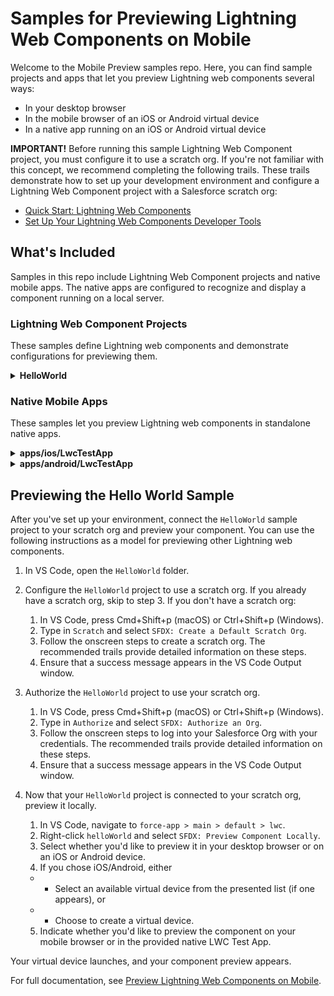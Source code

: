 # Samples for Previewing Lightning Web Components on Mobile
Welcome to the Mobile Preview samples repo. Here, you can find sample projects and apps that let you preview Lightning web components several ways:
- In your desktop browser
- In the mobile browser of an iOS or Android virtual device
- In a native app running on an iOS or Android virtual device

**IMPORTANT!** Before running this sample Lightning Web Component project, you must configure it to use a scratch org. If you're not familiar with this concept, we recommend completing the following trails. These trails demonstrate how to set up your development environment and configure a Lightning Web Component project with a Salesforce scratch org:

- [Quick Start: Lightning Web Components](https://trailhead.salesforce.com/content/learn/projects/quick-start-lightning-web-components?trail_id=build-lightning-web-components)
- [Set Up Your Lightning Web Components Developer Tools](https://trailhead.salesforce.com/content/learn/projects/set-up-your-lightning-web-components-developer-tools?trail_id=build-lightning-web-components)

## What's Included

Samples in this repo include Lightning Web Component projects and native mobile apps. The native apps are configured to recognize and display a component running on a local server. 

### Lightning Web Component Projects

These samples define Lightning web components and demonstrate configurations for previewing them. 
<details>
    <summary>
        <b>HelloWorld</b> 
    </summary>
This sample Lightning Web Component project demonstrates how to preview locally. It contains a basic Lightning web component, along with <code>mobile-apps.json</code> - a configuration file that defines how to preview this component in native mobile apps. 

This file points to <code>configure_android_test_app.ts</code> and <code>configure_ios_test_app.ts</code> files. Together, these files demonstrate how you can 
   
   - Configure your apps to show up in the VSCode preview dialog boxes.
   - Define the optional <code>get_app_bundle</code> parameter. You can implement it to compile the app or perform any other setup steps.

For more information on <code>mobile-apps.json</code>, see 

- “Configuring a Native Mobile App to Host Previews” in [Preview Your Components from the Command Line](https://developer.salesforce.com/docs/component-library/documentation/en/lwc/lwc.mobile_extensions_cli_commands)
- [Preview in Custom Mobile Apps](https://developer.salesforce.com/docs/component-library/documentation/en/lwc/lwc.mobile_extensions_integrate_custom_app)

</details>

### Native Mobile Apps
These samples let you preview Lightning web components in standalone native apps.
<details>
    <summary>
        <b>apps/ios/LwcTestApp</b>
    </summary>
    
A sample app that you can use to preview a Lightning web component in a native iOS app.
</details>

<details>
    <summary>
        <strong>apps/android/LwcTestApp</strong>
    </summary>
    
A sample app that you can use to preview a Lightning web component in a native Android app.
</details>

## Previewing the Hello World Sample

After you've set up your environment, connect the `HelloWorld` sample project to your scratch org and preview your component. You can use the following instructions as a model for previewing other Lightning web components. 

1. In VS Code, open the `HelloWorld` folder.


2. Configure the `HelloWorld` project to use a scratch org. If you already have a scratch org, skip to step 3. If you don't have a scratch org:
    1. In VS Code, press Cmd+Shift+p (macOS) or Ctrl+Shift+p (Windows).
    2. Type in `Scratch` and select `SFDX: Create a Default Scratch Org`.
    3. Follow the onscreen steps to create a scratch org. The recommended trails provide detailed information on these steps.
    4. Ensure that a success message appears in the VS Code Output window.


3. Authorize the `HelloWorld` project to use your scratch org.
    1. In VS Code, press Cmd+Shift+p (macOS) or Ctrl+Shift+p (Windows).
    2. Type in `Authorize` and select `SFDX: Authorize an Org`.
    3. Follow the onscreen steps to log into your Salesforce Org with your credentials. The recommended trails provide detailed information on these steps.
    4. Ensure that a success message appears in the VS Code Output window.


4. Now that your `HelloWorld` project is connected to your scratch org, preview it locally.
    1. In VS Code, navigate to `force-app > main > default > lwc`.
    2. Right-click `helloWorld` and select `SFDX: Preview Component Locally`.
    3. Select whether you'd like to preview it in your desktop browser or on an iOS or Android device. 
    4. If you chose iOS/Android, either
    - - Select an available virtual device from the presented list (if one appears), or 
    - - Choose to create a virtual device.
    5. Indicate whether you'd like to preview the component on your mobile browser or in the provided native LWC Test App.

Your virtual device launches, and your component preview appears.

For full documentation, see [Preview Lightning Web Components on Mobile](https://developer.salesforce.com/docs/component-library/documentation/en/lwc/lwc.mobile_extensions). 
